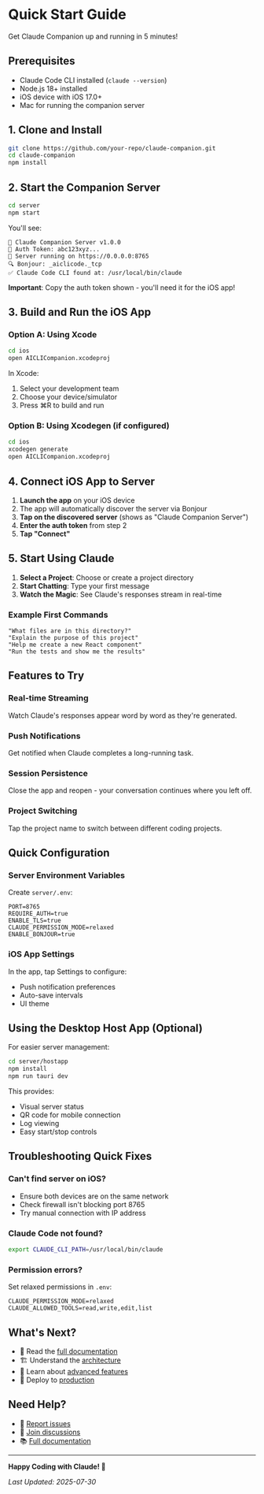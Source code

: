 # Quick Start Guide

Get Claude Companion up and running in 5 minutes!

## Prerequisites

- Claude Code CLI installed (`claude --version`)
- Node.js 18+ installed
- iOS device with iOS 17.0+
- Mac for running the companion server

## 1. Clone and Install

```bash
git clone https://github.com/your-repo/claude-companion.git
cd claude-companion
npm install
```

## 2. Start the Companion Server

```bash
cd server
npm start
```

You'll see:
```
🚀 Claude Companion Server v1.0.0
🔐 Auth Token: abc123xyz...
📡 Server running on https://0.0.0.0:8765
🔍 Bonjour: _aiclicode._tcp
✅ Claude Code CLI found at: /usr/local/bin/claude
```

**Important**: Copy the auth token shown - you'll need it for the iOS app!

## 3. Build and Run the iOS App

### Option A: Using Xcode
```bash
cd ios
open AICLICompanion.xcodeproj
```

In Xcode:
1. Select your development team
2. Choose your device/simulator
3. Press ⌘R to build and run

### Option B: Using Xcodegen (if configured)
```bash
cd ios
xcodegen generate
open AICLICompanion.xcodeproj
```

## 4. Connect iOS App to Server

1. **Launch the app** on your iOS device
2. The app will automatically discover the server via Bonjour
3. **Tap on the discovered server** (shows as "Claude Companion Server")
4. **Enter the auth token** from step 2
5. **Tap "Connect"**

## 5. Start Using Claude

1. **Select a Project**: Choose or create a project directory
2. **Start Chatting**: Type your first message
3. **Watch the Magic**: See Claude's responses stream in real-time

### Example First Commands

```
"What files are in this directory?"
"Explain the purpose of this project"
"Help me create a new React component"
"Run the tests and show me the results"
```

## Features to Try

### Real-time Streaming
Watch Claude's responses appear word by word as they're generated.

### Push Notifications
Get notified when Claude completes a long-running task.

### Session Persistence
Close the app and reopen - your conversation continues where you left off.

### Project Switching
Tap the project name to switch between different coding projects.

## Quick Configuration

### Server Environment Variables
Create `server/.env`:
```env
PORT=8765
REQUIRE_AUTH=true
ENABLE_TLS=true
CLAUDE_PERMISSION_MODE=relaxed
ENABLE_BONJOUR=true
```

### iOS App Settings
In the app, tap Settings to configure:
- Push notification preferences
- Auto-save intervals
- UI theme

## Using the Desktop Host App (Optional)

For easier server management:

```bash
cd server/hostapp
npm install
npm run tauri dev
```

This provides:
- Visual server status
- QR code for mobile connection
- Log viewing
- Easy start/stop controls

## Troubleshooting Quick Fixes

### Can't find server on iOS?
- Ensure both devices are on the same network
- Check firewall isn't blocking port 8765
- Try manual connection with IP address

### Claude Code not found?
```bash
export CLAUDE_CLI_PATH=/usr/local/bin/claude
```

### Permission errors?
Set relaxed permissions in `.env`:
```env
CLAUDE_PERMISSION_MODE=relaxed
CLAUDE_ALLOWED_TOOLS=read,write,edit,list
```

## What's Next?

- 📖 Read the [full documentation](../README.md)
- 🏗️ Understand the [architecture](../architecture/overview.md)
- 🔧 Learn about [advanced features](../features/streaming-and-notifications.md)
- 🚀 Deploy to [production](../operations/deployment.md)

## Need Help?

- 🐛 [Report issues](https://github.com/your-repo/claude-companion/issues)
- 💬 [Join discussions](https://github.com/your-repo/claude-companion/discussions)
- 📚 [Full documentation](../README.md)

---

**Happy Coding with Claude! 🚀**

*Last Updated: 2025-07-30*